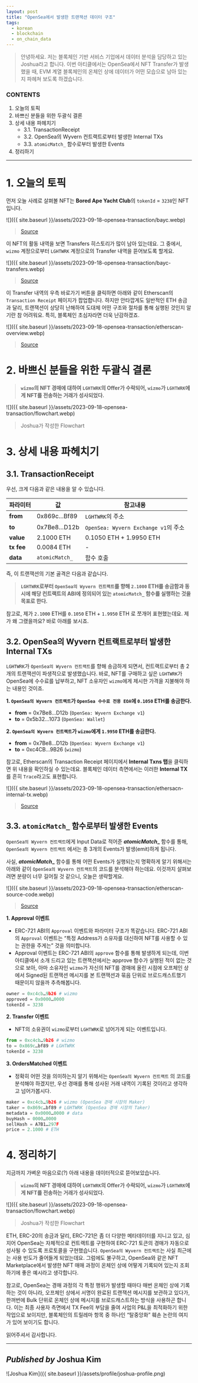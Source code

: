 ```yaml
---
layout: post
title: "OpenSea에서 발생한 트랜잭션 데이터 구조"
tags:
  - korean
  - blockchain
  - on_chain_data
---
```


> 안녕하세요. 저는 블록체인 기반 서비스 기업에서 데이터 분석을 담당하고 있는 Joshua라고 합니다. 이번 아티클에서는 OpenSea에서 NFT Transfer가 발생했을 때, EVM 계열 블록체인의 온체인 상에 데이터가 어떤 모습으로 남아 있는지 파헤쳐 보도록 하겠습니다.

### CONTENTS
1. 오늘의 토픽
2. 바쁘신 분들을 위한 두괄식 결론
3. 상세 내용 파헤치기
	* 3.1. TransactionReceipt
	* 3.2. OpenSea의 Wyvern 컨트랙트로부터 발생한 Internal TXs
	* 3.3. `atomicMatch_` 함수로부터 발생한 Events
4. 정리하기

---

# 1. 오늘의 토픽

먼저 오늘 사례로 살펴볼 NFT는 **Bored Ape Yacht Club**의 `tokenId` = `3238`인 NFT입니다.

![]({{ site.baseurl }}/assets/2023-09-18-opensea-transaction/bayc.webp)
> [Source](https://opensea.io/assets/ethereum/0xbc4ca0eda7647a8ab7c2061c2e118a18a936f13d/3238)

이 NFT의 활동 내역을 보면 Transfers 히스토리가 많이 남아 있는데요. 그 중에서, `wizmo` 계정으로부터 `LGHTWRK` 계정으로의 Transfer 내역을 뜯어보도록 할게요.

![]({{ site.baseurl }}/assets/2023-09-18-opensea-transaction/bayc-transfers.webp)
> [Source](https://opensea.io/assets/ethereum/0xbc4ca0eda7647a8ab7c2061c2e118a18a936f13d/3238)

이 Transfer 내역의 우측 바로가기 버튼을 클릭하면 아래와 같이 Etherscan의 `Transaction Receipt` 페이지가 팝업합니다. 하지만 안타깝게도 일반적인 ETH 송금과 달리, 트랜잭션이 상당히 난해하여 도대체 어떤 구조와 절차를 통해 실행된 것인지 알기란 참 어려워요. 특히, 블록체인 초심자라면 더욱 난감하겠죠.

![]({{ site.baseurl }}/assets/2023-09-18-opensea-transaction/etherscan-overview.webp)
> [Source](https://etherscan.io/tx/0xe769c002eb1a13e9384d8b62270c963188a686068f2833a9c1b07b160468e80c)

# 2. 바쁘신 분들을 위한 두괄식 결론

> **`wizmo`의 NFT 경매에 대하여 `LGHTWRK`의 Offer가 수락되어, `wizmo`가 `LGHTWRK`에게 NFT를 전송하는 거래가 성사되었다.**

![]({{ site.baseurl }}/assets/2023-09-18-opensea-transaction/flowchart.webp)
> Joshua가 작성한 Flowchart

# 3. 상세 내용 파헤치기

## 3.1. TransactionReceipt

우선, 크게 다음과 같은 내용을 알 수 있습니다.

| **파라미터** | **값** | **참고내용** |
| - | - | - |
| **from** | 0x869c…Bf89 | `LGHTWRK`의 주소
| **to** | 0x7Be8…D12b | `OpenSea: Wyvern Exchange v1`의 주소
| **value** | 2.1000 ETH | 0.1050 ETH + 1.9950 ETH
| **tx fee** | 0.0084 ETH | -
| **data** | `atomicMatch_` | 함수 호출

즉, 이 트랜잭션의 기본 골격은 다음과 같습니다.
> **`LGHTWRK`로부터 `OpenSea의 Wyvern 컨트랙트`를 향해 `2.1000` ETH를 송금함과 동시에 해당 컨트랙트의 ABI에 정의되어 있는  `atomicMatch_`  함수를 실행하는 것을 목표로 한다.**

참고로, 제가 `2.1000` ETH를 `0.1050` ETH + `1.9950` ETH 로 쪼개어 표현했는데요. 제가 왜 그랬을까요? 바로 아래를 보시죠.

## 3.2. OpenSea의 Wyvern 컨트랙트로부터 발생한 Internal TXs

`LGHTWRK`가 `OpenSea의 Wyvern 컨트랙트`를 향해 송금하게 되면서, 컨트랙트로부터 총 2개의 트랜잭션이 파생적으로 발생했습니다. 바로, NFT를 구매하고 싶은 `LGHTWRK`가 OpenSea에 수수료를 납부하고, NFT 소유자인 `wizmo`에게 제시한 가격을 지불해야 하는 내용인 것이죠.

**1. `OpenSea의 Wyvern 컨트랙트`가  `OpenSea 수수료 전용 EOA`에 `0.1050` ETH를 송금한다.**
* **from**  = 0x7Be8…D12b (`OpenSea: Wyvern Exchange v1`)
* **to**  = 0x5b32…1073 (`OpenSea: Wallet`)

**2. `OpenSea의 Wyvern 컨트랙트`가  `wizmo`에게 `1.9950` ETH를 송금한다.**
* **from**  = 0x7Be8…D12b (`OpenSea: Wyvern Exchange v1`)
* **to**  = 0xc4CB…9B26 (`wizmo`)

참고로, Etherscan의 Transaction Receipt 페이지에서 **Internal Txns 탭**을 클릭하면 위 내용을 확인하실 수 있는데요. 블록체인 데이터 측면에서는 이러한 **Internal TX**를 흔히 `Trace`라고도 표현합니다.

![]({{ site.baseurl }}/assets/2023-09-18-opensea-transaction/ethersacn-internal-tx.webp)
> [Source](https://etherscan.io/tx/0xe769c002eb1a13e9384d8b62270c963188a686068f2833a9c1b07b160468e80c#internal)

## 3.3. `atomicMatch_` 함수로부터 발생한 Events

`OpenSea의 Wyvern 컨트랙트`에게 Input Data로 적어준  **_atomicMatch__**  함수를 통해,  `OpenSea의 Wyvern 컨트랙트`  에서는 총 3개의 Events가 발생(emit)하게 됩니다.

사실, **_atomicMatch__** 함수를 통해 어떤 Events가 실행되는지 명확하게 알기 위해서는 아래와 같이  `OpenSea의 Wyvern 컨트랙트`의 코드를 분석해야 하는데요. 이것까지 살펴보려면 분량이 너무 길어질 것 같으니, 오늘은 생략할게요.

![]({{ site.baseurl }}/assets/2023-09-18-opensea-transaction/etherscan-source-code.webp)
> [Source](https://etherscan.io/address/0x7be8076f4ea4a4ad08075c2508e481d6c946d12b#code)

**1. Approval 이벤트**
* ERC-721 ABI의 `Approval` 이벤트와 파라미터 구조가 똑같습니다. ERC-721 ABI의 `Approval` 이벤트는 “특정 Address가 소유자를 대신하여 NFT를 사용할 수 있는 권한을 주게는” 것을 의미합니다.
* Approval 이벤트는 ERC-721 ABI의 `approve` 함수를 통해 발생하게 되는데, 이번 아티클에서 소개 드리고 있는 트랜잭션에서는 approve 함수가 실행된 적이 없는 것으로 보아, 아마 소유자인  `wizmo`가 자신의 NFT를 경매에 올린 시점에 오프체인 상에서 Signed된 트랜잭션 메시지를 본 트랜잭션과 묶음 단위로 브로드캐스트했기 때문이지 않을까 추측해봅니다.

```python
owner = 0xc4cb…9b26 # wizmo
approved = 0x0000…0000  
tokenId = 3238
```

**2. Transfer 이벤트**
-   NFT의 소유권이 `wizmo`로부터 `LGHTWRK`로 넘어가게 되는 이벤트입니다.

```python
from = 0xc4cb…9b26 # wizmo  
to = 0x869c…bf89 # LGHTWRK
tokenId = 3238
```

**3. OrdersMatched 이벤트**
* 정확히 어떤 것을 의미하는지 알기 위해서는  `OpenSea의 Wyvern 컨트랙트`  의 코드를 분석해야 하겠지만, 우선 경매를 통해 성사된 거래 내역이 기록된 것이라고 생각하고 넘어가봅시다.

```python
maker = 0xc4cb…9b26 # wizmo (OpenSea 경매 시장의 Maker)
taker = 0x869c…bf89 # LGHTWRK (OpenSea 경매 시장의 Taker)
metadata = 0x0000…0000 # data  
buyHash = 0000…0000  
sellHash = A7B1…297F  
price = 2.1000 # ETH
```

# 4. 정리하기

지금까지 가벼운 마음으로(?) 아래 내용을 데이터적으로 뜯어보았습니다.

> **`wizmo`의 NFT 경매에 대하여 `LGHTWRK`의 Offer가 수락되어, `wizmo`가 `LGHTWRK`에게 NFT를 전송하는 거래가 성사되었다.**

![]({{ site.baseurl }}/assets/2023-09-18-opensea-transaction/flowchart.webp)
> Joshua가 작성한 Flowchart

ETH, ERC-20의 송금과 달리, ERC-721은 좀 더 다양한 메타데이터를 지니고 있고, 심지어 OpenSea는 자체적으로 컨트랙트를 구현하여 ERC-721 토큰의 경매가 자동으로 성사될 수 있도록 프로토콜을 구현했습니다. `OpenSea의 Wyvern 컨트랙트`는 사실 최근에는 사용 빈도가 줄어들게 되었는데요. 그럼에도 불구하고, OpenSea와 같은 NFT Marketplace에서 발생한 NFT 매매 과정이 온체인 상에 어떻게 기록되어 있는지 조회하기에 좋은 예시라고 생각합니다.

참고로, OpenSea는 경매 과정의 각 특정 행위가 발생할 때마다 매번 온체인 상에 기록하는 것이 아니라, 오프체인 상에서 서명이 완료된 트랜잭션 메시지를 보관하고 있다가, 한꺼번에 Bulk 단위로 온체인 상에 메시지를 브로드캐스트하는 방식을 사용하곤 합니다. 이는 최종 사용자 측면에서 TX Fee의 부담을 줄여 사업의 P&L을 최적화하기 위한 작업으로 보이지만, 블록체인의 트릴레마 항목 중 하나인 “탈중앙화” 훼손 논란의 여지가 있어 보이기도 합니다.

읽어주셔서 감사합니다.

---

## *Published by* Joshua Kim
![Joshua Kim]({{ site.baseurl }}/assets/profile/joshua-profile.png)